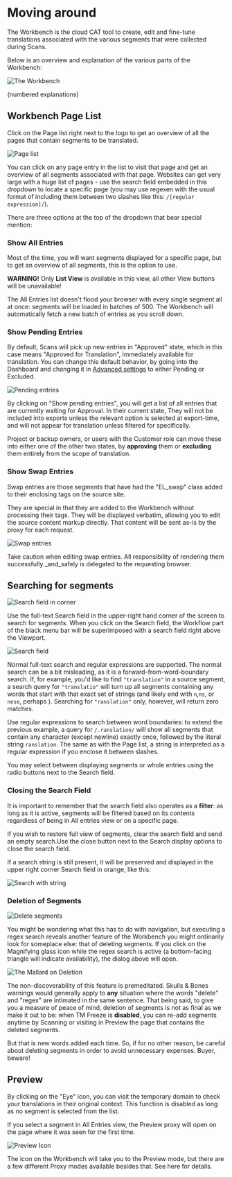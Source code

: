 # Moving around

The Workbench is the cloud CAT tool to create, edit and fine-tune
translations associated with the various segments that were collected
during Scans.

Below is an overview and explanation of the various parts of the Workbench:

![The Workbench](/img/workbench/full_screen.png)

(numbered explanations)

## Workbench Page List

Click on the Page list right next to the logo to get an overview of
all the pages that contain segments to be translated.

![Page list](/img/workbench/pagelist)

You can click on any page entry in the list to visit that page and get
an overview of all segments associated with that page. Websites can
get very large with a huge list of pages - use the search field
embedded in this dropdown to locate a specific page (you may use
regexen with the usual format of including them between two slashes
like this: `/[regular expression]/`).

There are three options at the top of the dropdown that bear special
mention:

### Show All Entries

Most of the time, you will want segments displayed for a specific
page, but to get an overview of all segments, this is the option to
use.

**WARNING!** Only **List View** is available in this view, all other
View buttons will be unavailable!

The All Entries list doesn't flood your browser with every single
segment all at once: segments will be loaded in batches of 500. The
Workbench will automatically fetch a new batch of entries as you
scroll down.

### Show Pending Entries

By default, Scans will pick up new entries in "Approved" state, which
in this case means "Approved for Translation", immediately available
for translation. You can change this default behavior, by going into
the Dashboard and changing it in <a
href="/dashboard/menu/dashboard.html#advanced-settings">Advanced
settings</a> to either Pending or Excluded.

![Pending entries](/img/workbench/pending_entry.png)

By clicking on "Show pending entries", you will get a list of all
entries that are currently waiting for Approval. In their current
state, They will not be included into exports unless the relevant
option is selected at export-time, and will not appear for translation
unless filtered for specifically.

Project or backup owners, or users with the Customer role can move
these into either one of the other two states, by **approving** them
or **excluding** them entirely from the scope of translation.

### Show Swap Entries

Swap entries are those segments that have had the "EL_swap" class
added to their enclosing tags on the source site.

They are special in that they are added to the Workbench without
processing their tags. They will be displayed verbatim, allowing you
to edit the source content markup directly. That content will be sent
as-is by the proxy for each request.

![Swap entries](/img/workbench/swap_entry.png)

Take caution when editing swap entries. All responsibility of
rendering them successfully _and_safely is delegated to the requesting
browser.

## Searching for segments

![Search field in corner](/img/workbench/search.png)

Use the full-text Search field in the upper-right hand corner of the
screen to search for segments. When you click on the Search field, the
Workflow part of the black menu bar will be superimposed with a search
field right above the Viewport.

![Search field](/img/workbench/active_search.png)

Normal full-text search and regular expressions are supported. The
normal search can be a bit misleading, as it is a
forward-from-word-boundary search. If, for example, you'd like to find
`"translation"` in a source segment, a search query for `"translatio"`
will turn up all segments containing any words that start with that
exact set of strings (and likely end with `n`,`ns`, or `nese`, perhaps
). Searching for `"ranslation"` only, however, will return zero
matches.

Use regular expressions to search between word boundaries: to extend
the previous example, a query for `/.ranslation/` will show all
segments that contain any character (except newline) exactly once,
followed by the literal string `ranslation`. The same as with the Page
list, a string is interpreted as a regular expression if you enclose
it between slashes.

You may select between displaying segments or whole entries using the
radio buttons next to the Search field.

### Closing the Search Field

It is important to remember that the search field also operates as a
**filter**: as long as it is active, segments will be filtered based
on its contents regardless of being in All entries view or on a
specific page. 

If you wish to restore full view of segments, clear the search field
and send an empty search.Use the close button next to the Search
display options to close the search field.

If a search string is still present, it will be preserved and
displayed in the upper right corner Search field in orange, like this:

![Search with string](/img/workbench/search_orange.png)

### Deletion of Segments

![Delete segments](/img/workbench/segment_delete_dialog.png)

You might be wondering what this has to do with navigation, but
executing a regex search reveals another feature of the Workbench you
might ordinarily look for someplace else: that of deleting
segments. If you click on the Magnifying glass icon while the regex
search is active (a bottom-facing triangle will indicate
availability), the dialog above will open.

![The Mallard on Deletion](/img/misc/mallard_delete.png)

The non-discoverability of this feature is premeditated. Skulls &
Bones warnings would generally apply to **any** situation where the
words "delete" and "regex" are intimated in the same sentence. That
being said, to give you a measure of peace of mind, deletion of
segments is not as final as we make it out to be: when TM Freeze is
**disabled**, you can re-add segments anytime by Scanning or visiting
in Preview the page that contains the deleted segments.

But that is new words added each time. So, if for no other reason, be
careful about deleting segments in order to avoid unnecessary
expenses. Buyer, beware!

## Preview

By clicking on the "Eye" icon, you can visit the temporary domain to
check your translations in their original context. This function is
disabled as long as no segment is selected from the list.

If you select a segment in All Entries view, the Preview proxy will
open on the page where it was seen for the first time.

![Preview Icon](/img/workbench/preview_eye_icon.png)

The icon on the Workbench will take you to the Preview mode, but there
are a few different Proxy modes available besides that. See here for
details.
